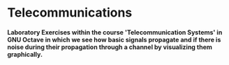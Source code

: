 # Telecommunications
#### Laboratory Exercises within the course 'Telecommunication Systems' in GNU Octave in which we see how basic signals propagate and if there is noise during their propagation through a channel by visualizing them graphically.
